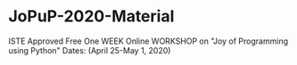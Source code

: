 # JoPuP-2020-Material
ISTE Approved  Free One WEEK Online WORKSHOP on  "Joy of Programming using Python"  Dates: (April 25-May 1, 2020)
